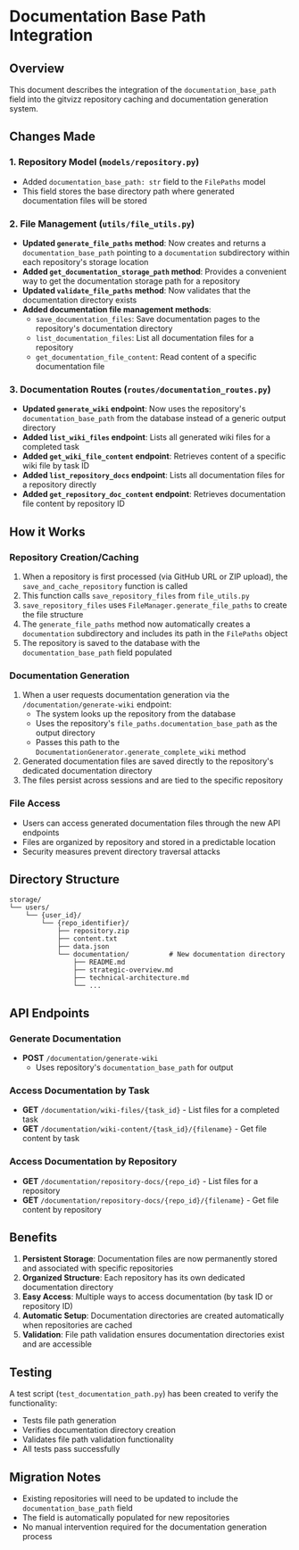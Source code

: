 # Documentation Base Path Integration

## Overview
This document describes the integration of the `documentation_base_path` field into the gitvizz repository caching and documentation generation system.

## Changes Made

### 1. Repository Model (`models/repository.py`)
- Added `documentation_base_path: str` field to the `FilePaths` model
- This field stores the base directory path where generated documentation files will be stored

### 2. File Management (`utils/file_utils.py`)
- **Updated `generate_file_paths` method**: Now creates and returns a `documentation_base_path` pointing to a `documentation` subdirectory within each repository's storage location
- **Added `get_documentation_storage_path` method**: Provides a convenient way to get the documentation storage path for a repository
- **Updated `validate_file_paths` method**: Now validates that the documentation directory exists
- **Added documentation file management methods**:
  - `save_documentation_files`: Save documentation pages to the repository's documentation directory
  - `list_documentation_files`: List all documentation files for a repository
  - `get_documentation_file_content`: Read content of a specific documentation file

### 3. Documentation Routes (`routes/documentation_routes.py`)
- **Updated `generate_wiki` endpoint**: Now uses the repository's `documentation_base_path` from the database instead of a generic output directory
- **Added `list_wiki_files` endpoint**: Lists all generated wiki files for a completed task
- **Added `get_wiki_file_content` endpoint**: Retrieves content of a specific wiki file by task ID
- **Added `list_repository_docs` endpoint**: Lists all documentation files for a repository directly
- **Added `get_repository_doc_content` endpoint**: Retrieves documentation file content by repository ID

## How it Works

### Repository Creation/Caching
1. When a repository is first processed (via GitHub URL or ZIP upload), the `save_and_cache_repository` function is called
2. This function calls `save_repository_files` from `file_utils.py`
3. `save_repository_files` uses `FileManager.generate_file_paths` to create the file structure
4. The `generate_file_paths` method now automatically creates a `documentation` subdirectory and includes its path in the `FilePaths` object
5. The repository is saved to the database with the `documentation_base_path` field populated

### Documentation Generation
1. When a user requests documentation generation via the `/documentation/generate-wiki` endpoint:
   - The system looks up the repository from the database
   - Uses the repository's `file_paths.documentation_base_path` as the output directory
   - Passes this path to the `DocumentationGenerator.generate_complete_wiki` method
2. Generated documentation files are saved directly to the repository's dedicated documentation directory
3. The files persist across sessions and are tied to the specific repository

### File Access
- Users can access generated documentation files through the new API endpoints
- Files are organized by repository and stored in a predictable location
- Security measures prevent directory traversal attacks

## Directory Structure
```
storage/
└── users/
    └── {user_id}/
        └── {repo_identifier}/
            ├── repository.zip
            ├── content.txt
            ├── data.json
            └── documentation/          # New documentation directory
                ├── README.md
                ├── strategic-overview.md
                ├── technical-architecture.md
                └── ...
```

## API Endpoints

### Generate Documentation
- **POST** `/documentation/generate-wiki`
  - Uses repository's `documentation_base_path` for output

### Access Documentation by Task
- **GET** `/documentation/wiki-files/{task_id}` - List files for a completed task
- **GET** `/documentation/wiki-content/{task_id}/{filename}` - Get file content by task

### Access Documentation by Repository
- **GET** `/documentation/repository-docs/{repo_id}` - List files for a repository
- **GET** `/documentation/repository-docs/{repo_id}/{filename}` - Get file content by repository

## Benefits

1. **Persistent Storage**: Documentation files are now permanently stored and associated with specific repositories
2. **Organized Structure**: Each repository has its own dedicated documentation directory
3. **Easy Access**: Multiple ways to access documentation (by task ID or repository ID)
4. **Automatic Setup**: Documentation directories are created automatically when repositories are cached
5. **Validation**: File path validation ensures documentation directories exist and are accessible

## Testing

A test script (`test_documentation_path.py`) has been created to verify the functionality:
- Tests file path generation
- Verifies documentation directory creation
- Validates file path validation functionality
- All tests pass successfully

## Migration Notes

- Existing repositories will need to be updated to include the `documentation_base_path` field
- The field is automatically populated for new repositories
- No manual intervention required for the documentation generation process
